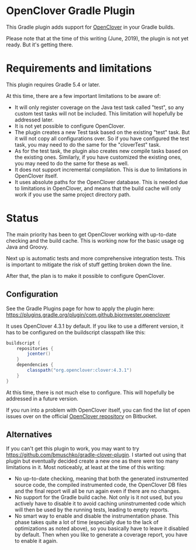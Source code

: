 # OpenClover Gradle Plugin
This Gradle plugin adds support for [OpenClover](https://openclover.org/) in your Gradle builds.

Please note that at the time of this writing (June, 2019), the plugin is not yet ready. But it's getting there.

# Requirements and limitations
This plugin requires Gradle 5.4 or later.

At this time, there are a few important limitations to be aware of:
* It will only register coverage on the Java test task called "test", so any custom test tasks will not be included. This limitation will hopefully be addressed later.
* It is not yet possible to configure OpenClover.
* The plugin creates a new Test task based on the existing "test" task. But it will not copy all configurations over. So if you have configured the test task, you may need to do the same for the "cloverTest" task. 
* As for the test task, the plugin also creates new compile tasks based on the existing ones. Similarly, if you have customized the existing ones, you may need to do the same for these as well.
* It does not support incremental compilation. This is due to limitations in OpenClover itself.
* It uses absolute paths for the OpenClover database. This is needed due to limitations in OpenClover, and means that the build cache will only work if you use the same project directory path.

# Status
The main priority has been to get OpenClover working with up-to-date checking and the build cache. This is working now for the basic usage og Java and Groovy.

Next up is automatic tests and more comprehensive integration tests. This is important to mitigate the risk of stuff getting broken down the line.

After that, the plan is to make it possible to configure OpenClover. 

## Configuration
See the Gradle Plugins page for how to apply the plugin here: https://plugins.gradle.org/plugin/com.github.bjornvester.openclover

It uses OpenClover 4.3.1 by default. If you like to use a different version, it has to be configured on the buildscript classpath like this:

```groovy
buildscript {
    repositories {
        jcenter()
    }
    dependencies {
        classpath("org.openclover:clover:4.3.1")
    }
}
```

At this time, there is not much else to configure. This will hopefully be addressed in a future version.

If you run into a problem with OpenClover itself, you can find the list of open issues over on the official [OpenClover repository](https://bitbucket.org/openclover/clover/issues) on Bitbucket. 

## Alternatives
If you can't get this plugin to work, you may want to try https://github.com/bmuschko/gradle-clover-plugin.
I started out using that plugin but eventually decided create a new one as there were too many limitations in it.
Most noticeably, at least at the time of this writing:
* No up-to-date checking, meaning that both the generated instrumented source code, the compiled instrumented code, the OpenClover DB files and the final report will all be run again even if there are no changes.
* No support for the Gradle build cache. Not only is it not used, but you actively have to disable it to avoid caching uninstrumented code which will then be used by the running tests, leading to empty reports. 
* No smart way to enable and disable the instrumentation phase. This phase takes quite a lot of time (especially due to the lack of optimizations as noted above), so you basically have to leave it disabled by default. Then when you like to generate a coverage report, you have to enable it again.
